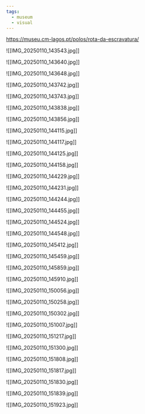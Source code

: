 ```yaml
---
tags:
  - museum
  - visual
---
```

https://museu.cm-lagos.pt/polos/rota-da-escravatura/

![[IMG_20250110_143543.jpg]]

![[IMG_20250110_143640.jpg]]

![[IMG_20250110_143648.jpg]]

![[IMG_20250110_143742.jpg]]

![[IMG_20250110_143743.jpg]]

![[IMG_20250110_143838.jpg]]

![[IMG_20250110_143856.jpg]]

![[IMG_20250110_144115.jpg]]

![[IMG_20250110_144117.jpg]]

![[IMG_20250110_144125.jpg]]

![[IMG_20250110_144158.jpg]]

![[IMG_20250110_144229.jpg]]

![[IMG_20250110_144231.jpg]]

![[IMG_20250110_144244.jpg]]

![[IMG_20250110_144455.jpg]]

![[IMG_20250110_144524.jpg]]

![[IMG_20250110_144548.jpg]]

![[IMG_20250110_145412.jpg]]

![[IMG_20250110_145459.jpg]]

![[IMG_20250110_145859.jpg]]

![[IMG_20250110_145910.jpg]]

![[IMG_20250110_150056.jpg]]

![[IMG_20250110_150258.jpg]]

![[IMG_20250110_150302.jpg]]

![[IMG_20250110_151007.jpg]]

![[IMG_20250110_151217.jpg]]

![[IMG_20250110_151300.jpg]]

![[IMG_20250110_151808.jpg]]

![[IMG_20250110_151817.jpg]]

![[IMG_20250110_151830.jpg]]

![[IMG_20250110_151839.jpg]]

![[IMG_20250110_151923.jpg]]